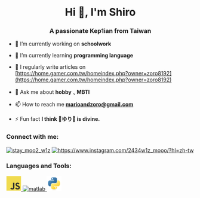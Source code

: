 <h1 align="center">Hi 👋, I'm Shiro</h1>
<h3 align="center">A passionate Kep1ian from Taiwan</h3>

- 🔭 I’m currently working on **schoolwork**

- 🌱 I’m currently learning **programming language**

- 📝 I regularly write articles on [https://home.gamer.com.tw/homeindex.php?owner=zoro8192](https://home.gamer.com.tw/homeindex.php?owner=zoro8192)

- 💬 Ask me about **hobby﹑MBTI**

- 📫 How to reach me **marioandzoro@gmail.com**

- ⚡ Fun fact **I think 🧡ゆり🧡 is divine.**

<h3 align="left">Connect with me:</h3>
<p align="left">
<a href="https://twitter.com/stay_moo2_w1z" target="blank"><img align="center" src="https://raw.githubusercontent.com/rahuldkjain/github-profile-readme-generator/master/src/images/icons/Social/twitter.svg" alt="stay_moo2_w1z" height="30" width="40" /></a>
<a href="https://instagram.com/https://www.instagram.com/2434w1z_mooo/?hl=zh-tw" target="blank"><img align="center" src="https://raw.githubusercontent.com/rahuldkjain/github-profile-readme-generator/master/src/images/icons/Social/instagram.svg" alt="https://www.instagram.com/2434w1z_mooo/?hl=zh-tw" height="30" width="40" /></a>
</p>

<h3 align="left">Languages and Tools:</h3>
<p align="left"> <a href="https://developer.mozilla.org/en-US/docs/Web/JavaScript" target="_blank" rel="noreferrer"> <img src="https://raw.githubusercontent.com/devicons/devicon/master/icons/javascript/javascript-original.svg" alt="javascript" width="40" height="40"/> </a> <a href="https://www.mathworks.com/" target="_blank" rel="noreferrer"> <img src="https://upload.wikimedia.org/wikipedia/commons/2/21/Matlab_Logo.png" alt="matlab" width="40" height="40"/> </a> <a href="https://www.python.org" target="_blank" rel="noreferrer"> <img src="https://raw.githubusercontent.com/devicons/devicon/master/icons/python/python-original.svg" alt="python" width="40" height="40"/> </a> </p>
